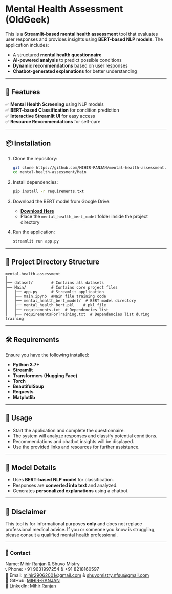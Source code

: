 # Mental Health Assessment (OldGeek)

This is a **Streamlit-based mental health assessment** tool that evaluates user responses and provides insights using **BERT-based NLP models**. The application includes:

- A structured **mental health questionnaire**
- **AI-powered analysis** to predict possible conditions
- **Dynamic recommendations** based on user responses
- **Chatbot-generated explanations** for better understanding

---

## 🚀 Features

✅ **Mental Health Screening** using NLP models  
✅ **BERT-based Classification** for condition prediction  
✅ **Interactive Streamlit UI** for easy access  
✅ **Resource Recommendations** for self-care  
<!-- ✅ **Chatbot Integration** for personalized explanations   -->

---

## 📦 Installation

1. Clone the repository:
   ```bash
   git clone https://github.com/MIHIR-RANJAN/mental-health-assessment.git
   cd mental-health-assessment/Main
   ```

2. Install dependencies:
   ```bash
   pip install -r requirements.txt
   ```

3. Download the BERT model from Google Drive:
   - **[Download Here](https://drive.google.com/drive/folders/1KpMp17fMIxHCWS9jhncwB8ovZ39MFbSL?usp=sharing)**
   - Place the `mental_health_bert_model` folder inside the project directory

4. Run the application:
   ```bash
   streamlit run app.py
   ```

--- 

## 📂 Project Directory Structure
```
mental-health-assessment
│
├── dataset/        # Contains all datasets
├── Main/           # Contains core project files
│   ├── app.py      # Streamlit application
│   ├── main.ipynb  #Main file training code
│   ├── mental_health_bert_model/  # BERT model directory
│   ├── mental_health_bert.pkl    #.pkl file
│   ├── requirements.txt  # Dependencies list
│   ├── requirementsForTraining.txt  # Dependencies list during training
```

---

## 🛠️ Requirements

Ensure you have the following installed:

- **Python 3.7+**
- **Streamlit**
- **Transformers (Hugging Face)**
- **Torch**
- **BeautifulSoup**
- **Requests**
- **Matplotlib**

---

## 📜 Usage

- Start the application and complete the questionnaire.
- The system will analyze responses and classify potential conditions.
- Recommendations and chatbot insights will be displayed.
- Use the provided links and resources for further assistance.

---

## 🤖 Model Details

- Uses **BERT-based NLP model** for classification.
- Responses are **converted into text** and analyzed.
- Generates **personalized explanations** using a chatbot.

---

## 📌 Disclaimer

This tool is for informational purposes **only** and does not replace professional medical advice. If you or someone you know is struggling, please consult a qualified mental health professional.

---

### 🔗 Contact
Name: Mihir Ranjan & Shuvo Mistry  
📞 Phone: +91 9631997254 & +91 8218160597  
📧 Email: [mihir29062001@gmail.com](mailto:mihir29062001@gmail.com) & [shuvomistry.nfsu@gmail.com](mailto:shuvomistry.nfsu@gmail.com)  
🔗 GitHub: [MIHIR-RANJAN](https://github.com/MIHIR-RANJAN)  
🔗 LinkedIn: [Mihir Ranjan](https://www.linkedin.com/in/mihir-ranjan-328503201/)
